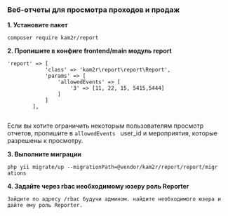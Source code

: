 ### Веб-отчеты для просмотра проходов и продаж

**1. Установите пакет**
```
composer require kam2r/report
```
**2. Пропишите в конфиге frontend/main модуль report**
```
'report' => [
            'class' => 'kam2r\report\report\Report',
            'params' => [
                'allowedEvents' => [
                    '3' => [11, 22, 15, 5415,5444]
                ]
            ]
        ],
        
```
Если вы хотите ограничить некоторым пользователям просмотр отчетов, пропишите в `allowedEvents ` user_id и мероприятия, которые разрешены к просмотру.

**3. Выполните миграции**
```
php yii migrate/up --migrationPath=@vendor/kam2r/report/report/migr
ations

```

**4. Задайте через rbac необходимому юзеру роль Reporter**
```
Зайдите по адресу /rbac будучи админом. найдите необходимого юзера и дайте ему роль Reporter.
```